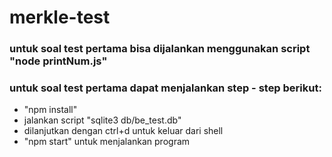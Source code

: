 # merkle-test

### untuk soal test pertama bisa dijalankan menggunakan script "node printNum.js"

### untuk soal test pertama dapat menjalankan step - step berikut:
 - "npm install"
 - jalankan script "sqlite3 db/be_test.db"
 - dilanjutkan dengan ctrl+d untuk keluar dari shell
 - "npm start" untuk menjalankan program